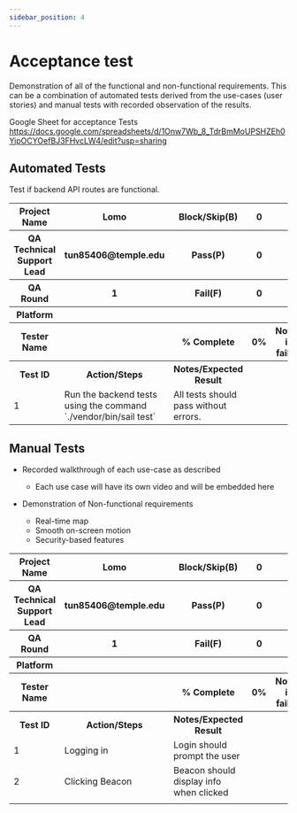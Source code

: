 ```yaml
---
sidebar_position: 4
---
```

# Acceptance test

Demonstration of all of the functional and non-functional requirements. This can be a combination of automated tests derived from the use-cases (user stories) and manual tests with recorded observation of the results.

Google Sheet for acceptance Tests
https://docs.google.com/spreadsheets/d/1Onw7Wb_8_TdrBmMoUPSHZEh0YipOCYOefBJ3FHvcLW4/edit?usp=sharing
## Automated Tests
Test if backend API routes are functional.

<table>
<tr>
    <tr>
    <th>Project Name</th>
    <th>Lomo</th>
    <th>Block/Skip(B)</th>
    <th>0</th>
    <th></th>
    </tr>
    <tr>
    <th>QA Technical Support Lead</th>
    <th>tun85406@temple.edu</th>
    <th>Pass(P)</th>
    <th>0</th>
    <th></th>
    </tr>
    <tr>
    <th>QA Round</th>
    <th>1</th>
    <th>Fail(F)</th>
    <th>0</th>
    <th></th>
    </tr>
    <tr>
    <th>Platform</th>
    <th></th>
    <th></th>
    <th></th>
    <th></th>
    </tr>
    <tr>
    <th>Tester Name</th>
    <th></th>
    <th>% Complete</th>
    <th>0%</th>
    <th>Notes if failed</th>
    </tr>
    <tr>
    <th>Test ID</th>
    <th>Action/Steps</th>
    <th>Notes/Expected Result</th>
    <th></th>
    <th></th>
    </tr>
    <tr>
        <td>1</td>
        <td>Run the backend tests using the command `./vendor/bin/sail test`</td>
        <td>All tests should pass without errors.</td>
        <td></td>
        <td></td>
    </tr>
</tr>
</table>

## Manual Tests
 - Recorded walkthrough of each use-case as described
    - Each use case will have its own video and will be embedded here

 - Demonstration of Non-functional requirements
    - Real-time map
    - Smooth on-screen motion
    - Security-based features


<table>
<tr>
    <tr>
    <th>Project Name</th>
    <th>Lomo</th>
    <th>Block/Skip(B)</th>
    <th>0</th>
    <th></th>
    </tr>
    <tr>
    <th>QA Technical Support Lead</th>
    <th>tun85406@temple.edu</th>
    <th>Pass(P)</th>
    <th>0</th>
    <th></th>
    </tr>
    <tr>
    <th>QA Round</th>
    <th>1</th>
    <th>Fail(F)</th>
    <th>0</th>
    <th></th>
    </tr>
    <tr>
    <th>Platform</th>
    <th></th>
    <th></th>
    <th></th>
    <th></th>
    </tr>
    <tr>
    <th>Tester Name</th>
    <th></th>
    <th>% Complete</th>
    <th>0%</th>
    <th>Notes if failed</th>
    </tr>
    <tr>
    <th>Test ID</th>
    <th>Action/Steps</th>
    <th>Notes/Expected Result</th>
    <th></th>
    <th></th>
    </tr>
    <tr>
        <td>1</td>
        <td>Logging in</td>
        <td>Login should prompt the user</td>
    </tr>
    <tr>
        <td>2</td>
        <td>Clicking Beacon</td>
        <td>Beacon should display info when clicked</td>
    </tr>
    <tr>
        <td></td>
        <td></td>
    </tr>
</tr>
</table>


